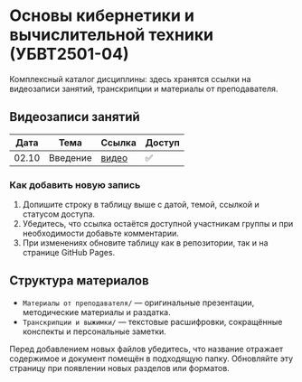 # Основы кибернетики и вычислительной техники (УБВТ2501-04)

Комплексный каталог дисциплины: здесь хранятся ссылки на видеозаписи занятий, транскрипции и материалы от преподавателя.

## Видеозаписи занятий

| Дата  | Тема        | Ссылка                                | Доступ |
| ----- | ----------- | ------------------------------------- | ------ |
| 02.10 | Введение    | [видео](https://youtu.be/GNbTsurjuTA) | ✅ |

### Как добавить новую запись

1. Допишите строку в таблицу выше с датой, темой, ссылкой и статусом доступа.
2. Убедитесь, что ссылка остаётся доступной участникам группы и при необходимости добавьте комментарии.
3. При изменениях обновите таблицу как в репозитории, так и на странице GitHub Pages.

## Структура материалов

- `Материалы от преподавателя/` — оригинальные презентации, методические материалы и раздатка.
- `Транскрипции и выжимки/` — текстовые расшифровки, сокращённые конспекты и персональные заметки.

Перед добавлением новых файлов убедитесь, что название отражает содержимое и документ помещён в подходящую папку. Обновляйте эту страницу при появлении новых разделов или форматов.

